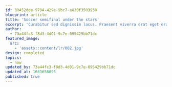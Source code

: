 ```yaml
---
id: 30452dee-9794-429e-9bc7-a830f3503930
blueprint: article
title: 'Soccer semifinal under the stars'
excerpt: 'Curabitur sed dignissim lacus. Praesent viverra erat eget erat gravida.'
author:
  - 73a44fc3-f8d3-4d01-9c7e-095429bb71dc
featured_image:
  src:
    - 'assets::content/lr/002.jpg'
design: completed
topics:
  - now
updated_by: 73a44fc3-f8d3-4d01-9c7e-095429bb71dc
updated_at: 1661658095
published: true
---
```

